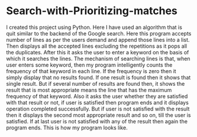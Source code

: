 # Search-with-Prioritizing-matches
I created this project using Python.
Here I have used an algorithm that is quit similar to the backend of the Google search.
Here this program accepts number of lines as per the users demand and append those lines into a list.
Then displays all the accepted lines excluding the repetitions as it pops all the duplicates.
After this it asks the user to enter a keyword on the basis of which it searches the lines.
The mechanism of searching lines is that, when user enters some keyword, then my program intelligently counts the frequency of that keyword in each line.
If the frequency is zero then it simply display that no results found.
If one result is found then it shows that single result.
But if several number of results are found then, it shows the result that is most appropriate means the line that has the maximum frequency of that keyword.
Also it asks the user whether they are satisfied with that result or not,
if user is satisfied then program ends and it displays operation completed successfully.
But if user is not satisfied with the result then it displays the second most appropriate result and so on, till the user is satisfied.
If at last user is not satisfied with any of the result then again the program ends.
This is how my program looks like.
